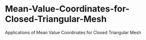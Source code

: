 # Mean-Value-Coordinates-for-Closed-Triangular-Mesh
Applications of Mean Value Coordinates for Closed Triangular Mesh
